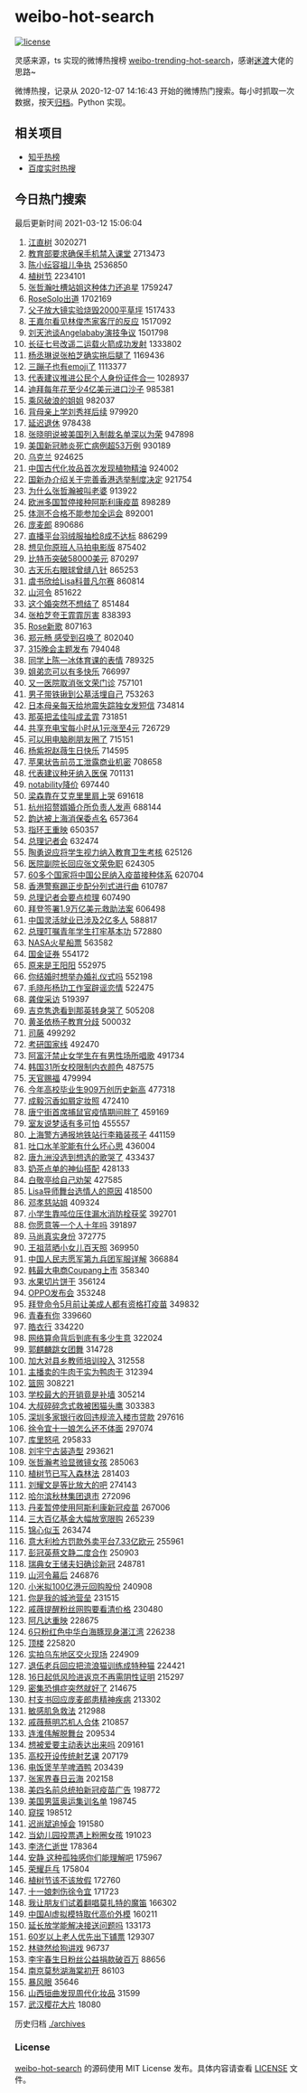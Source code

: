 # weibo-hot-search

[![license](https://img.shields.io/github/license/Arrackisarookie/weibo-hot-search)](https://github.com/Arrackisarookie/weibo-hot-search/blob/master/LICENSE)

灵感来源，ts 实现的微博热搜榜 [weibo-trending-hot-search](https://github.com/justjavac/weibo-trending-hot-search)，感谢[迷渡](https://github.com/justjavac)大佬的思路~

微博热搜，记录从 2020-12-07 14:16:43 开始的微博热门搜索。每小时抓取一次数据，按天[归档](./archives)。Python 实现。

## 相关项目
+ [知乎热榜](https://github.com/Arrackisarookie/zhihu-top-search)
+ [百度实时热搜](https://github.com/Arrackisarookie/baidu-hot-search)

## 今日热门搜索

<!-- Rank Begin -->

最后更新时间 2021-03-12 15:06:04

1. [江直树](https://s.weibo.com/weibo?q=%E6%B1%9F%E7%9B%B4%E6%A0%91&Refer=top) 3020271
1. [教育部要求确保手机禁入课堂](https://s.weibo.com/weibo?q=%23%E6%95%99%E8%82%B2%E9%83%A8%E8%A6%81%E6%B1%82%E7%A1%AE%E4%BF%9D%E6%89%8B%E6%9C%BA%E7%A6%81%E5%85%A5%E8%AF%BE%E5%A0%82%23&Refer=top) 2713473
1. [陈小纭容祖儿争执](https://s.weibo.com/weibo?q=%E9%99%88%E5%B0%8F%E7%BA%AD%E5%AE%B9%E7%A5%96%E5%84%BF%E4%BA%89%E6%89%A7&Refer=top) 2536850
1. [植树节](https://s.weibo.com/weibo?q=%E6%A4%8D%E6%A0%91%E8%8A%82&Refer=top) 2234101
1. [张哲瀚吐槽站姐这种体力还追星](https://s.weibo.com/weibo?q=%23%E5%BC%A0%E5%93%B2%E7%80%9A%E5%90%90%E6%A7%BD%E7%AB%99%E5%A7%90%E8%BF%99%E7%A7%8D%E4%BD%93%E5%8A%9B%E8%BF%98%E8%BF%BD%E6%98%9F%23&Refer=top) 1759247
1. [RoseSolo出道](https://s.weibo.com/weibo?q=RoseSolo%E5%87%BA%E9%81%93&Refer=top) 1702169
1. [父子放大镜实验烧毁2000平草坪](https://s.weibo.com/weibo?q=%23%E7%88%B6%E5%AD%90%E6%94%BE%E5%A4%A7%E9%95%9C%E5%AE%9E%E9%AA%8C%E7%83%A7%E6%AF%812000%E5%B9%B3%E8%8D%89%E5%9D%AA%23&Refer=top) 1517433
1. [王嘉尔看见林俊杰家客厅的反应](https://s.weibo.com/weibo?q=%E7%8E%8B%E5%98%89%E5%B0%94%E7%9C%8B%E8%A7%81%E6%9E%97%E4%BF%8A%E6%9D%B0%E5%AE%B6%E5%AE%A2%E5%8E%85%E7%9A%84%E5%8F%8D%E5%BA%94&Refer=top) 1517092
1. [刘天池谈Angelababy演技争议](https://s.weibo.com/weibo?q=%23%E5%88%98%E5%A4%A9%E6%B1%A0%E8%B0%88Angelababy%E6%BC%94%E6%8A%80%E4%BA%89%E8%AE%AE%23&Refer=top) 1501798
1. [长征七号改遥二运载火箭成功发射](https://s.weibo.com/weibo?q=%E9%95%BF%E5%BE%81%E4%B8%83%E5%8F%B7%E6%94%B9%E9%81%A5%E4%BA%8C%E8%BF%90%E8%BD%BD%E7%81%AB%E7%AE%AD%E6%88%90%E5%8A%9F%E5%8F%91%E5%B0%84&Refer=top) 1333802
1. [杨丞琳说张柏芝确实拖后腿了](https://s.weibo.com/weibo?q=%E6%9D%A8%E4%B8%9E%E7%90%B3%E8%AF%B4%E5%BC%A0%E6%9F%8F%E8%8A%9D%E7%A1%AE%E5%AE%9E%E6%8B%96%E5%90%8E%E8%85%BF%E4%BA%86&Refer=top) 1169436
1. [三蹦子也有emoji了](https://s.weibo.com/weibo?q=%23%E4%B8%89%E8%B9%A6%E5%AD%90%E4%B9%9F%E6%9C%89emoji%E4%BA%86%23&Refer=top) 1113377
1. [代表建议推进公民个人身份证件合一](https://s.weibo.com/weibo?q=%23%E4%BB%A3%E8%A1%A8%E5%BB%BA%E8%AE%AE%E6%8E%A8%E8%BF%9B%E5%85%AC%E6%B0%91%E4%B8%AA%E4%BA%BA%E8%BA%AB%E4%BB%BD%E8%AF%81%E4%BB%B6%E5%90%88%E4%B8%80%23&Refer=top) 1028937
1. [迪拜每年花至少4亿美元进口沙子](https://s.weibo.com/weibo?q=%E8%BF%AA%E6%8B%9C%E6%AF%8F%E5%B9%B4%E8%8A%B1%E8%87%B3%E5%B0%914%E4%BA%BF%E7%BE%8E%E5%85%83%E8%BF%9B%E5%8F%A3%E6%B2%99%E5%AD%90&Refer=top) 985381
1. [乘风破浪的姐姐](https://s.weibo.com/weibo?q=%E4%B9%98%E9%A3%8E%E7%A0%B4%E6%B5%AA%E7%9A%84%E5%A7%90%E5%A7%90&Refer=top) 982037
1. [背母亲上学刘秀祥后续](https://s.weibo.com/weibo?q=%E8%83%8C%E6%AF%8D%E4%BA%B2%E4%B8%8A%E5%AD%A6%E5%88%98%E7%A7%80%E7%A5%A5%E5%90%8E%E7%BB%AD&Refer=top) 979920
1. [延迟退休](https://s.weibo.com/weibo?q=%E5%BB%B6%E8%BF%9F%E9%80%80%E4%BC%91&Refer=top) 978438
1. [张晓明说被美国列入制裁名单深以为荣](https://s.weibo.com/weibo?q=%23%E5%BC%A0%E6%99%93%E6%98%8E%E8%AF%B4%E8%A2%AB%E7%BE%8E%E5%9B%BD%E5%88%97%E5%85%A5%E5%88%B6%E8%A3%81%E5%90%8D%E5%8D%95%E6%B7%B1%E4%BB%A5%E4%B8%BA%E8%8D%A3%23&Refer=top) 947898
1. [美国新冠肺炎死亡病例超53万例](https://s.weibo.com/weibo?q=%E7%BE%8E%E5%9B%BD%E6%96%B0%E5%86%A0%E8%82%BA%E7%82%8E%E6%AD%BB%E4%BA%A1%E7%97%85%E4%BE%8B%E8%B6%8553%E4%B8%87%E4%BE%8B&Refer=top) 930189
1. [乌克兰](https://s.weibo.com/weibo?q=%E4%B9%8C%E5%85%8B%E5%85%B0&Refer=top) 924625
1. [中国古代化妆品首次发现植物精油](https://s.weibo.com/weibo?q=%23%E4%B8%AD%E5%9B%BD%E5%8F%A4%E4%BB%A3%E5%8C%96%E5%A6%86%E5%93%81%E9%A6%96%E6%AC%A1%E5%8F%91%E7%8E%B0%E6%A4%8D%E7%89%A9%E7%B2%BE%E6%B2%B9%23&Refer=top) 924002
1. [国新办介绍关于完善香港选举制度决定](https://s.weibo.com/weibo?q=%23%E5%9B%BD%E6%96%B0%E5%8A%9E%E4%BB%8B%E7%BB%8D%E5%85%B3%E4%BA%8E%E5%AE%8C%E5%96%84%E9%A6%99%E6%B8%AF%E9%80%89%E4%B8%BE%E5%88%B6%E5%BA%A6%E5%86%B3%E5%AE%9A%23&Refer=top) 921754
1. [为什么张哲瀚被叫老婆](https://s.weibo.com/weibo?q=%E4%B8%BA%E4%BB%80%E4%B9%88%E5%BC%A0%E5%93%B2%E7%80%9A%E8%A2%AB%E5%8F%AB%E8%80%81%E5%A9%86&Refer=top) 913922
1. [欧洲多国暂停接种阿斯利康疫苗](https://s.weibo.com/weibo?q=%E6%AC%A7%E6%B4%B2%E5%A4%9A%E5%9B%BD%E6%9A%82%E5%81%9C%E6%8E%A5%E7%A7%8D%E9%98%BF%E6%96%AF%E5%88%A9%E5%BA%B7%E7%96%AB%E8%8B%97&Refer=top) 898289
1. [体测不合格不能参加全运会](https://s.weibo.com/weibo?q=%23%E4%BD%93%E6%B5%8B%E4%B8%8D%E5%90%88%E6%A0%BC%E4%B8%8D%E8%83%BD%E5%8F%82%E5%8A%A0%E5%85%A8%E8%BF%90%E4%BC%9A%23&Refer=top) 892001
1. [庞麦郎](https://s.weibo.com/weibo?q=%E5%BA%9E%E9%BA%A6%E9%83%8E&Refer=top) 890686
1. [直播平台羽绒服抽检8成不达标](https://s.weibo.com/weibo?q=%23%E7%9B%B4%E6%92%AD%E5%B9%B3%E5%8F%B0%E7%BE%BD%E7%BB%92%E6%9C%8D%E6%8A%BD%E6%A3%808%E6%88%90%E4%B8%8D%E8%BE%BE%E6%A0%87%23&Refer=top) 886299
1. [想见你原班人马拍电影版](https://s.weibo.com/weibo?q=%23%E6%83%B3%E8%A7%81%E4%BD%A0%E5%8E%9F%E7%8F%AD%E4%BA%BA%E9%A9%AC%E6%8B%8D%E7%94%B5%E5%BD%B1%E7%89%88%23&Refer=top) 875402
1. [比特币突破58000美元](https://s.weibo.com/weibo?q=%E6%AF%94%E7%89%B9%E5%B8%81%E7%AA%81%E7%A0%B458000%E7%BE%8E%E5%85%83&Refer=top) 870297
1. [古天乐右眼球曾缝八针](https://s.weibo.com/weibo?q=%E5%8F%A4%E5%A4%A9%E4%B9%90%E5%8F%B3%E7%9C%BC%E7%90%83%E6%9B%BE%E7%BC%9D%E5%85%AB%E9%92%88&Refer=top) 865253
1. [虞书欣给Lisa科普凡尔赛](https://s.weibo.com/weibo?q=%23%E8%99%9E%E4%B9%A6%E6%AC%A3%E7%BB%99Lisa%E7%A7%91%E6%99%AE%E5%87%A1%E5%B0%94%E8%B5%9B%23&Refer=top) 860814
1. [山河令](https://s.weibo.com/weibo?q=%E5%B1%B1%E6%B2%B3%E4%BB%A4&Refer=top) 851622
1. [这个婚突然不想结了](https://s.weibo.com/weibo?q=%23%E8%BF%99%E4%B8%AA%E5%A9%9A%E7%AA%81%E7%84%B6%E4%B8%8D%E6%83%B3%E7%BB%93%E4%BA%86%23&Refer=top) 851484
1. [张柏芝夸王霏霏厉害](https://s.weibo.com/weibo?q=%23%E5%BC%A0%E6%9F%8F%E8%8A%9D%E5%A4%B8%E7%8E%8B%E9%9C%8F%E9%9C%8F%E5%8E%89%E5%AE%B3%23&Refer=top) 838393
1. [Rose新歌](https://s.weibo.com/weibo?q=%23Rose%E6%96%B0%E6%AD%8C%23&Refer=top) 807163
1. [郑元畅 感受到召唤了](https://s.weibo.com/weibo?q=%E9%83%91%E5%85%83%E7%95%85%20%E6%84%9F%E5%8F%97%E5%88%B0%E5%8F%AC%E5%94%A4%E4%BA%86&Refer=top) 802040
1. [315晚会主题发布](https://s.weibo.com/weibo?q=%23315%E6%99%9A%E4%BC%9A%E4%B8%BB%E9%A2%98%E5%8F%91%E5%B8%83%23&Refer=top) 794048
1. [同学上陈一冰体育课的表情](https://s.weibo.com/weibo?q=%23%E5%90%8C%E5%AD%A6%E4%B8%8A%E9%99%88%E4%B8%80%E5%86%B0%E4%BD%93%E8%82%B2%E8%AF%BE%E7%9A%84%E8%A1%A8%E6%83%85%23&Refer=top) 789325
1. [姐弟恋可以有多快乐](https://s.weibo.com/weibo?q=%23%E5%A7%90%E5%BC%9F%E6%81%8B%E5%8F%AF%E4%BB%A5%E6%9C%89%E5%A4%9A%E5%BF%AB%E4%B9%90%23&Refer=top) 766997
1. [又一医院取消张文荣门诊](https://s.weibo.com/weibo?q=%E5%8F%88%E4%B8%80%E5%8C%BB%E9%99%A2%E5%8F%96%E6%B6%88%E5%BC%A0%E6%96%87%E8%8D%A3%E9%97%A8%E8%AF%8A&Refer=top) 757101
1. [男子带铁锹到公墓活埋自己](https://s.weibo.com/weibo?q=%E7%94%B7%E5%AD%90%E5%B8%A6%E9%93%81%E9%94%B9%E5%88%B0%E5%85%AC%E5%A2%93%E6%B4%BB%E5%9F%8B%E8%87%AA%E5%B7%B1&Refer=top) 753263
1. [日本母亲每天给地震失踪独女发短信](https://s.weibo.com/weibo?q=%23%E6%97%A5%E6%9C%AC%E6%AF%8D%E4%BA%B2%E6%AF%8F%E5%A4%A9%E7%BB%99%E5%9C%B0%E9%9C%87%E5%A4%B1%E8%B8%AA%E7%8B%AC%E5%A5%B3%E5%8F%91%E7%9F%AD%E4%BF%A1%23&Refer=top) 734814
1. [那英把孟佳叫成孟霏](https://s.weibo.com/weibo?q=%E9%82%A3%E8%8B%B1%E6%8A%8A%E5%AD%9F%E4%BD%B3%E5%8F%AB%E6%88%90%E5%AD%9F%E9%9C%8F&Refer=top) 731851
1. [共享充电宝每小时从1元涨至4元](https://s.weibo.com/weibo?q=%23%E5%85%B1%E4%BA%AB%E5%85%85%E7%94%B5%E5%AE%9D%E6%AF%8F%E5%B0%8F%E6%97%B6%E4%BB%8E1%E5%85%83%E6%B6%A8%E8%87%B34%E5%85%83%23&Refer=top) 726729
1. [可以用电脑刷朋友圈了](https://s.weibo.com/weibo?q=%23%E5%8F%AF%E4%BB%A5%E7%94%A8%E7%94%B5%E8%84%91%E5%88%B7%E6%9C%8B%E5%8F%8B%E5%9C%88%E4%BA%86%23&Refer=top) 715151
1. [杨紫祝赵薇生日快乐](https://s.weibo.com/weibo?q=%23%E6%9D%A8%E7%B4%AB%E7%A5%9D%E8%B5%B5%E8%96%87%E7%94%9F%E6%97%A5%E5%BF%AB%E4%B9%90%23&Refer=top) 714595
1. [苹果状告前员工泄露商业机密](https://s.weibo.com/weibo?q=%E8%8B%B9%E6%9E%9C%E7%8A%B6%E5%91%8A%E5%89%8D%E5%91%98%E5%B7%A5%E6%B3%84%E9%9C%B2%E5%95%86%E4%B8%9A%E6%9C%BA%E5%AF%86&Refer=top) 708658
1. [代表建议种牙纳入医保](https://s.weibo.com/weibo?q=%23%E4%BB%A3%E8%A1%A8%E5%BB%BA%E8%AE%AE%E7%A7%8D%E7%89%99%E7%BA%B3%E5%85%A5%E5%8C%BB%E4%BF%9D%23&Refer=top) 701131
1. [notability降价](https://s.weibo.com/weibo?q=%23notability%E9%99%8D%E4%BB%B7%23&Refer=top) 697440
1. [梁森靠在艾克里里肩上哭](https://s.weibo.com/weibo?q=%23%E6%A2%81%E6%A3%AE%E9%9D%A0%E5%9C%A8%E8%89%BE%E5%85%8B%E9%87%8C%E9%87%8C%E8%82%A9%E4%B8%8A%E5%93%AD%23&Refer=top) 691618
1. [杭州招赘婿婚介所负责人发声](https://s.weibo.com/weibo?q=%23%E6%9D%AD%E5%B7%9E%E6%8B%9B%E8%B5%98%E5%A9%BF%E5%A9%9A%E4%BB%8B%E6%89%80%E8%B4%9F%E8%B4%A3%E4%BA%BA%E5%8F%91%E5%A3%B0%23&Refer=top) 688144
1. [韵达被上海消保委点名](https://s.weibo.com/weibo?q=%E9%9F%B5%E8%BE%BE%E8%A2%AB%E4%B8%8A%E6%B5%B7%E6%B6%88%E4%BF%9D%E5%A7%94%E7%82%B9%E5%90%8D&Refer=top) 657364
1. [指环王重映](https://s.weibo.com/weibo?q=%E6%8C%87%E7%8E%AF%E7%8E%8B%E9%87%8D%E6%98%A0&Refer=top) 650357
1. [总理记者会](https://s.weibo.com/weibo?q=%23%E6%80%BB%E7%90%86%E8%AE%B0%E8%80%85%E4%BC%9A%23&Refer=top) 632474
1. [陶勇说应将学生视力纳入教育卫生考核](https://s.weibo.com/weibo?q=%23%E9%99%B6%E5%8B%87%E8%AF%B4%E5%BA%94%E5%B0%86%E5%AD%A6%E7%94%9F%E8%A7%86%E5%8A%9B%E7%BA%B3%E5%85%A5%E6%95%99%E8%82%B2%E5%8D%AB%E7%94%9F%E8%80%83%E6%A0%B8%23&Refer=top) 625126
1. [医院副院长回应张文荣免职](https://s.weibo.com/weibo?q=%E5%8C%BB%E9%99%A2%E5%89%AF%E9%99%A2%E9%95%BF%E5%9B%9E%E5%BA%94%E5%BC%A0%E6%96%87%E8%8D%A3%E5%85%8D%E8%81%8C&Refer=top) 624305
1. [60多个国家将中国公民纳入疫苗接种体系](https://s.weibo.com/weibo?q=60%E5%A4%9A%E4%B8%AA%E5%9B%BD%E5%AE%B6%E5%B0%86%E4%B8%AD%E5%9B%BD%E5%85%AC%E6%B0%91%E7%BA%B3%E5%85%A5%E7%96%AB%E8%8B%97%E6%8E%A5%E7%A7%8D%E4%BD%93%E7%B3%BB&Refer=top) 620704
1. [香港警察踢正步配分列式进行曲](https://s.weibo.com/weibo?q=%23%E9%A6%99%E6%B8%AF%E8%AD%A6%E5%AF%9F%E8%B8%A2%E6%AD%A3%E6%AD%A5%E9%85%8D%E5%88%86%E5%88%97%E5%BC%8F%E8%BF%9B%E8%A1%8C%E6%9B%B2%23&Refer=top) 610787
1. [总理记者会要点梳理](https://s.weibo.com/weibo?q=%23%E6%80%BB%E7%90%86%E8%AE%B0%E8%80%85%E4%BC%9A%E8%A6%81%E7%82%B9%E6%A2%B3%E7%90%86%23&Refer=top) 607490
1. [拜登签署1.9万亿美元救助法案](https://s.weibo.com/weibo?q=%E6%8B%9C%E7%99%BB%E7%AD%BE%E7%BD%B21.9%E4%B8%87%E4%BA%BF%E7%BE%8E%E5%85%83%E6%95%91%E5%8A%A9%E6%B3%95%E6%A1%88&Refer=top) 606498
1. [中国灵活就业已涉及2亿多人](https://s.weibo.com/weibo?q=%23%E4%B8%AD%E5%9B%BD%E7%81%B5%E6%B4%BB%E5%B0%B1%E4%B8%9A%E5%B7%B2%E6%B6%89%E5%8F%8A2%E4%BA%BF%E5%A4%9A%E4%BA%BA%23&Refer=top) 588817
1. [总理叮嘱青年学生打牢基本功](https://s.weibo.com/weibo?q=%23%E6%80%BB%E7%90%86%E5%8F%AE%E5%98%B1%E9%9D%92%E5%B9%B4%E5%AD%A6%E7%94%9F%E6%89%93%E7%89%A2%E5%9F%BA%E6%9C%AC%E5%8A%9F%23&Refer=top) 572880
1. [NASA火星船票](https://s.weibo.com/weibo?q=NASA%E7%81%AB%E6%98%9F%E8%88%B9%E7%A5%A8&Refer=top) 563582
1. [国金证券](https://s.weibo.com/weibo?q=%E5%9B%BD%E9%87%91%E8%AF%81%E5%88%B8&Refer=top) 554172
1. [原来是王阳阳](https://s.weibo.com/weibo?q=%23%E5%8E%9F%E6%9D%A5%E6%98%AF%E7%8E%8B%E9%98%B3%E9%98%B3%23&Refer=top) 552975
1. [你结婚时想举办婚礼仪式吗](https://s.weibo.com/weibo?q=%23%E4%BD%A0%E7%BB%93%E5%A9%9A%E6%97%B6%E6%83%B3%E4%B8%BE%E5%8A%9E%E5%A9%9A%E7%A4%BC%E4%BB%AA%E5%BC%8F%E5%90%97%23&Refer=top) 552198
1. [毛晓彤杨玏工作室辟谣恋情](https://s.weibo.com/weibo?q=%E6%AF%9B%E6%99%93%E5%BD%A4%E6%9D%A8%E7%8E%8F%E5%B7%A5%E4%BD%9C%E5%AE%A4%E8%BE%9F%E8%B0%A3%E6%81%8B%E6%83%85&Refer=top) 522475
1. [龚俊采访](https://s.weibo.com/weibo?q=%E9%BE%9A%E4%BF%8A%E9%87%87%E8%AE%BF&Refer=top) 519397
1. [吉克隽逸看到那英转身哭了](https://s.weibo.com/weibo?q=%23%E5%90%89%E5%85%8B%E9%9A%BD%E9%80%B8%E7%9C%8B%E5%88%B0%E9%82%A3%E8%8B%B1%E8%BD%AC%E8%BA%AB%E5%93%AD%E4%BA%86%23&Refer=top) 505208
1. [黄圣依杨子教育分歧](https://s.weibo.com/weibo?q=%23%E9%BB%84%E5%9C%A3%E4%BE%9D%E6%9D%A8%E5%AD%90%E6%95%99%E8%82%B2%E5%88%86%E6%AD%A7%23&Refer=top) 500032
1. [司藤](https://s.weibo.com/weibo?q=%E5%8F%B8%E8%97%A4&Refer=top) 499292
1. [考研国家线](https://s.weibo.com/weibo?q=%E8%80%83%E7%A0%94%E5%9B%BD%E5%AE%B6%E7%BA%BF&Refer=top) 492470
1. [阿富汗禁止女学生在有男性场所唱歌](https://s.weibo.com/weibo?q=%23%E9%98%BF%E5%AF%8C%E6%B1%97%E7%A6%81%E6%AD%A2%E5%A5%B3%E5%AD%A6%E7%94%9F%E5%9C%A8%E6%9C%89%E7%94%B7%E6%80%A7%E5%9C%BA%E6%89%80%E5%94%B1%E6%AD%8C%23&Refer=top) 491734
1. [韩国31所女校限制内衣颜色](https://s.weibo.com/weibo?q=%23%E9%9F%A9%E5%9B%BD31%E6%89%80%E5%A5%B3%E6%A0%A1%E9%99%90%E5%88%B6%E5%86%85%E8%A1%A3%E9%A2%9C%E8%89%B2%23&Refer=top) 487575
1. [天官赐福](https://s.weibo.com/weibo?q=%E5%A4%A9%E5%AE%98%E8%B5%90%E7%A6%8F&Refer=top) 479994
1. [今年高校毕业生909万创历史新高](https://s.weibo.com/weibo?q=%23%E4%BB%8A%E5%B9%B4%E9%AB%98%E6%A0%A1%E6%AF%95%E4%B8%9A%E7%94%9F909%E4%B8%87%E5%88%9B%E5%8E%86%E5%8F%B2%E6%96%B0%E9%AB%98%23&Refer=top) 477318
1. [成毅沉香如屑定妆照](https://s.weibo.com/weibo?q=%23%E6%88%90%E6%AF%85%E6%B2%89%E9%A6%99%E5%A6%82%E5%B1%91%E5%AE%9A%E5%A6%86%E7%85%A7%23&Refer=top) 472410
1. [唐宁街首席捕鼠官疫情期间胖了](https://s.weibo.com/weibo?q=%23%E5%94%90%E5%AE%81%E8%A1%97%E9%A6%96%E5%B8%AD%E6%8D%95%E9%BC%A0%E5%AE%98%E7%96%AB%E6%83%85%E6%9C%9F%E9%97%B4%E8%83%96%E4%BA%86%23&Refer=top) 459169
1. [室友说梦话有多可怕](https://s.weibo.com/weibo?q=%23%E5%AE%A4%E5%8F%8B%E8%AF%B4%E6%A2%A6%E8%AF%9D%E6%9C%89%E5%A4%9A%E5%8F%AF%E6%80%95%23&Refer=top) 455557
1. [上海警方通报地铁站行李箱装孩子](https://s.weibo.com/weibo?q=%E4%B8%8A%E6%B5%B7%E8%AD%A6%E6%96%B9%E9%80%9A%E6%8A%A5%E5%9C%B0%E9%93%81%E7%AB%99%E8%A1%8C%E6%9D%8E%E7%AE%B1%E8%A3%85%E5%AD%A9%E5%AD%90&Refer=top) 441159
1. [吐口水羊驼能有什么坏心思](https://s.weibo.com/weibo?q=%23%E5%90%90%E5%8F%A3%E6%B0%B4%E7%BE%8A%E9%A9%BC%E8%83%BD%E6%9C%89%E4%BB%80%E4%B9%88%E5%9D%8F%E5%BF%83%E6%80%9D%23&Refer=top) 436004
1. [唐九洲没选到想选的歌哭了](https://s.weibo.com/weibo?q=%23%E5%94%90%E4%B9%9D%E6%B4%B2%E6%B2%A1%E9%80%89%E5%88%B0%E6%83%B3%E9%80%89%E7%9A%84%E6%AD%8C%E5%93%AD%E4%BA%86%23&Refer=top) 433437
1. [奶茶点单的神仙搭配](https://s.weibo.com/weibo?q=%E5%A5%B6%E8%8C%B6%E7%82%B9%E5%8D%95%E7%9A%84%E7%A5%9E%E4%BB%99%E6%90%AD%E9%85%8D&Refer=top) 428133
1. [白敬亭给自己劝架](https://s.weibo.com/weibo?q=%23%E7%99%BD%E6%95%AC%E4%BA%AD%E7%BB%99%E8%87%AA%E5%B7%B1%E5%8A%9D%E6%9E%B6%23&Refer=top) 427585
1. [Lisa导师舞台选情人的原因](https://s.weibo.com/weibo?q=%23Lisa%E5%AF%BC%E5%B8%88%E8%88%9E%E5%8F%B0%E9%80%89%E6%83%85%E4%BA%BA%E7%9A%84%E5%8E%9F%E5%9B%A0%23&Refer=top) 418500
1. [邓孝慈站姐](https://s.weibo.com/weibo?q=%23%E9%82%93%E5%AD%9D%E6%85%88%E7%AB%99%E5%A7%90%23&Refer=top) 409324
1. [小学生靠吨位压住漏水消防栓获奖](https://s.weibo.com/weibo?q=%23%E5%B0%8F%E5%AD%A6%E7%94%9F%E9%9D%A0%E5%90%A8%E4%BD%8D%E5%8E%8B%E4%BD%8F%E6%BC%8F%E6%B0%B4%E6%B6%88%E9%98%B2%E6%A0%93%E8%8E%B7%E5%A5%96%23&Refer=top) 392701
1. [你愿意等一个人十年吗](https://s.weibo.com/weibo?q=%23%E4%BD%A0%E6%84%BF%E6%84%8F%E7%AD%89%E4%B8%80%E4%B8%AA%E4%BA%BA%E5%8D%81%E5%B9%B4%E5%90%97%23&Refer=top) 391897
1. [马尚真实身份](https://s.weibo.com/weibo?q=%E9%A9%AC%E5%B0%9A%E7%9C%9F%E5%AE%9E%E8%BA%AB%E4%BB%BD&Refer=top) 372775
1. [王祖蓝晒小女儿百天照](https://s.weibo.com/weibo?q=%23%E7%8E%8B%E7%A5%96%E8%93%9D%E6%99%92%E5%B0%8F%E5%A5%B3%E5%84%BF%E7%99%BE%E5%A4%A9%E7%85%A7%23&Refer=top) 369950
1. [中国人民志愿军第九兵团军服详解](https://s.weibo.com/weibo?q=%E4%B8%AD%E5%9B%BD%E4%BA%BA%E6%B0%91%E5%BF%97%E6%84%BF%E5%86%9B%E7%AC%AC%E4%B9%9D%E5%85%B5%E5%9B%A2%E5%86%9B%E6%9C%8D%E8%AF%A6%E8%A7%A3&Refer=top) 366884
1. [韩最大电商Coupang上市](https://s.weibo.com/weibo?q=%E9%9F%A9%E6%9C%80%E5%A4%A7%E7%94%B5%E5%95%86Coupang%E4%B8%8A%E5%B8%82&Refer=top) 358340
1. [水果切片饼干](https://s.weibo.com/weibo?q=%E6%B0%B4%E6%9E%9C%E5%88%87%E7%89%87%E9%A5%BC%E5%B9%B2&Refer=top) 356124
1. [OPPO发布会](https://s.weibo.com/weibo?q=OPPO%E5%8F%91%E5%B8%83%E4%BC%9A&Refer=top) 353248
1. [拜登命令5月前让美成人都有资格打疫苗](https://s.weibo.com/weibo?q=%23%E6%8B%9C%E7%99%BB%E5%91%BD%E4%BB%A45%E6%9C%88%E5%89%8D%E8%AE%A9%E7%BE%8E%E6%88%90%E4%BA%BA%E9%83%BD%E6%9C%89%E8%B5%84%E6%A0%BC%E6%89%93%E7%96%AB%E8%8B%97%23&Refer=top) 349832
1. [青春有你](https://s.weibo.com/weibo?q=%E9%9D%92%E6%98%A5%E6%9C%89%E4%BD%A0&Refer=top) 339660
1. [皓衣行](https://s.weibo.com/weibo?q=%E7%9A%93%E8%A1%A3%E8%A1%8C&Refer=top) 334220
1. [网络算命背后到底有多少生意](https://s.weibo.com/weibo?q=%23%E7%BD%91%E7%BB%9C%E7%AE%97%E5%91%BD%E8%83%8C%E5%90%8E%E5%88%B0%E5%BA%95%E6%9C%89%E5%A4%9A%E5%B0%91%E7%94%9F%E6%84%8F%23&Refer=top) 322024
1. [郭麒麟跳女团舞](https://s.weibo.com/weibo?q=%23%E9%83%AD%E9%BA%92%E9%BA%9F%E8%B7%B3%E5%A5%B3%E5%9B%A2%E8%88%9E%23&Refer=top) 314728
1. [加大对县乡教师培训投入](https://s.weibo.com/weibo?q=%23%E5%8A%A0%E5%A4%A7%E5%AF%B9%E5%8E%BF%E4%B9%A1%E6%95%99%E5%B8%88%E5%9F%B9%E8%AE%AD%E6%8A%95%E5%85%A5%23&Refer=top) 312558
1. [主播卖的牛肉干实为鸭肉干](https://s.weibo.com/weibo?q=%23%E4%B8%BB%E6%92%AD%E5%8D%96%E7%9A%84%E7%89%9B%E8%82%89%E5%B9%B2%E5%AE%9E%E4%B8%BA%E9%B8%AD%E8%82%89%E5%B9%B2%23&Refer=top) 312394
1. [篮网](https://s.weibo.com/weibo?q=%E7%AF%AE%E7%BD%91&Refer=top) 308221
1. [学校最大的开销竟是补墙](https://s.weibo.com/weibo?q=%23%E5%AD%A6%E6%A0%A1%E6%9C%80%E5%A4%A7%E7%9A%84%E5%BC%80%E9%94%80%E7%AB%9F%E6%98%AF%E8%A1%A5%E5%A2%99%23&Refer=top) 305214
1. [大叔碎碎念式救被困猫头鹰](https://s.weibo.com/weibo?q=%23%E5%A4%A7%E5%8F%94%E7%A2%8E%E7%A2%8E%E5%BF%B5%E5%BC%8F%E6%95%91%E8%A2%AB%E5%9B%B0%E7%8C%AB%E5%A4%B4%E9%B9%B0%23&Refer=top) 303383
1. [深圳多家银行收回违规流入楼市贷款](https://s.weibo.com/weibo?q=%23%E6%B7%B1%E5%9C%B3%E5%A4%9A%E5%AE%B6%E9%93%B6%E8%A1%8C%E6%94%B6%E5%9B%9E%E8%BF%9D%E8%A7%84%E6%B5%81%E5%85%A5%E6%A5%BC%E5%B8%82%E8%B4%B7%E6%AC%BE%23&Refer=top) 297616
1. [徐令宜十一娘怎么还不体面](https://s.weibo.com/weibo?q=%23%E5%BE%90%E4%BB%A4%E5%AE%9C%E5%8D%81%E4%B8%80%E5%A8%98%E6%80%8E%E4%B9%88%E8%BF%98%E4%B8%8D%E4%BD%93%E9%9D%A2%23&Refer=top) 297074
1. [库里怒吼](https://s.weibo.com/weibo?q=%E5%BA%93%E9%87%8C%E6%80%92%E5%90%BC&Refer=top) 295833
1. [刘宇宁古装造型](https://s.weibo.com/weibo?q=%23%E5%88%98%E5%AE%87%E5%AE%81%E5%8F%A4%E8%A3%85%E9%80%A0%E5%9E%8B%23&Refer=top) 293621
1. [张哲瀚考验显微镜女孩](https://s.weibo.com/weibo?q=%23%E5%BC%A0%E5%93%B2%E7%80%9A%E8%80%83%E9%AA%8C%E6%98%BE%E5%BE%AE%E9%95%9C%E5%A5%B3%E5%AD%A9%23&Refer=top) 285063
1. [植树节已写入森林法](https://s.weibo.com/weibo?q=%23%E6%A4%8D%E6%A0%91%E8%8A%82%E5%B7%B2%E5%86%99%E5%85%A5%E6%A3%AE%E6%9E%97%E6%B3%95%23&Refer=top) 281403
1. [刘耀文是等比放大的吧](https://s.weibo.com/weibo?q=%23%E5%88%98%E8%80%80%E6%96%87%E6%98%AF%E7%AD%89%E6%AF%94%E6%94%BE%E5%A4%A7%E7%9A%84%E5%90%A7%23&Refer=top) 274143
1. [哈尔滨秋林集团退市](https://s.weibo.com/weibo?q=%23%E5%93%88%E5%B0%94%E6%BB%A8%E7%A7%8B%E6%9E%97%E9%9B%86%E5%9B%A2%E9%80%80%E5%B8%82%23&Refer=top) 272096
1. [丹麦暂停使用阿斯利康新冠疫苗](https://s.weibo.com/weibo?q=%E4%B8%B9%E9%BA%A6%E6%9A%82%E5%81%9C%E4%BD%BF%E7%94%A8%E9%98%BF%E6%96%AF%E5%88%A9%E5%BA%B7%E6%96%B0%E5%86%A0%E7%96%AB%E8%8B%97&Refer=top) 267006
1. [三大百亿基金大幅放宽限购](https://s.weibo.com/weibo?q=%E4%B8%89%E5%A4%A7%E7%99%BE%E4%BA%BF%E5%9F%BA%E9%87%91%E5%A4%A7%E5%B9%85%E6%94%BE%E5%AE%BD%E9%99%90%E8%B4%AD&Refer=top) 265239
1. [锦心似玉](https://s.weibo.com/weibo?q=%E9%94%A6%E5%BF%83%E4%BC%BC%E7%8E%89&Refer=top) 263474
1. [意大利检方罚款外卖平台7.33亿欧元](https://s.weibo.com/weibo?q=%23%E6%84%8F%E5%A4%A7%E5%88%A9%E6%A3%80%E6%96%B9%E7%BD%9A%E6%AC%BE%E5%A4%96%E5%8D%96%E5%B9%B3%E5%8F%B07.33%E4%BA%BF%E6%AC%A7%E5%85%83%23&Refer=top) 255961
1. [彭冠英蔡文静二度合作](https://s.weibo.com/weibo?q=%23%E5%BD%AD%E5%86%A0%E8%8B%B1%E8%94%A1%E6%96%87%E9%9D%99%E4%BA%8C%E5%BA%A6%E5%90%88%E4%BD%9C%23&Refer=top) 250903
1. [瑞典女王储夫妇确诊新冠](https://s.weibo.com/weibo?q=%23%E7%91%9E%E5%85%B8%E5%A5%B3%E7%8E%8B%E5%82%A8%E5%A4%AB%E5%A6%87%E7%A1%AE%E8%AF%8A%E6%96%B0%E5%86%A0%23&Refer=top) 248781
1. [山河令幕后](https://s.weibo.com/weibo?q=%E5%B1%B1%E6%B2%B3%E4%BB%A4%E5%B9%95%E5%90%8E&Refer=top) 246876
1. [小米拟100亿港元回购股份](https://s.weibo.com/weibo?q=%E5%B0%8F%E7%B1%B3%E6%8B%9F100%E4%BA%BF%E6%B8%AF%E5%85%83%E5%9B%9E%E8%B4%AD%E8%82%A1%E4%BB%BD&Refer=top) 240908
1. [你是我的城池营垒](https://s.weibo.com/weibo?q=%E4%BD%A0%E6%98%AF%E6%88%91%E7%9A%84%E5%9F%8E%E6%B1%A0%E8%90%A5%E5%9E%92&Refer=top) 231515
1. [戚薇提醒粉丝网购要看清价格](https://s.weibo.com/weibo?q=%23%E6%88%9A%E8%96%87%E6%8F%90%E9%86%92%E7%B2%89%E4%B8%9D%E7%BD%91%E8%B4%AD%E8%A6%81%E7%9C%8B%E6%B8%85%E4%BB%B7%E6%A0%BC%23&Refer=top) 230480
1. [阿凡达重映](https://s.weibo.com/weibo?q=%E9%98%BF%E5%87%A1%E8%BE%BE%E9%87%8D%E6%98%A0&Refer=top) 228675
1. [6只粉红色中华白海豚现身湛江湾](https://s.weibo.com/weibo?q=%236%E5%8F%AA%E7%B2%89%E7%BA%A2%E8%89%B2%E4%B8%AD%E5%8D%8E%E7%99%BD%E6%B5%B7%E8%B1%9A%E7%8E%B0%E8%BA%AB%E6%B9%9B%E6%B1%9F%E6%B9%BE%23&Refer=top) 226238
1. [顶楼](https://s.weibo.com/weibo?q=%E9%A1%B6%E6%A5%BC&Refer=top) 225820
1. [实拍乌东地区交火现场](https://s.weibo.com/weibo?q=%E5%AE%9E%E6%8B%8D%E4%B9%8C%E4%B8%9C%E5%9C%B0%E5%8C%BA%E4%BA%A4%E7%81%AB%E7%8E%B0%E5%9C%BA&Refer=top) 224909
1. [退伍老兵回应把流浪猫训练成特种猫](https://s.weibo.com/weibo?q=%E9%80%80%E4%BC%8D%E8%80%81%E5%85%B5%E5%9B%9E%E5%BA%94%E6%8A%8A%E6%B5%81%E6%B5%AA%E7%8C%AB%E8%AE%AD%E7%BB%83%E6%88%90%E7%89%B9%E7%A7%8D%E7%8C%AB&Refer=top) 224421
1. [16日起低风险进返京不再需阴性证明](https://s.weibo.com/weibo?q=%2316%E6%97%A5%E8%B5%B7%E4%BD%8E%E9%A3%8E%E9%99%A9%E8%BF%9B%E8%BF%94%E4%BA%AC%E4%B8%8D%E5%86%8D%E9%9C%80%E9%98%B4%E6%80%A7%E8%AF%81%E6%98%8E%23&Refer=top) 215297
1. [密集恐惧症突然就好了](https://s.weibo.com/weibo?q=%23%E5%AF%86%E9%9B%86%E6%81%90%E6%83%A7%E7%97%87%E7%AA%81%E7%84%B6%E5%B0%B1%E5%A5%BD%E4%BA%86%23&Refer=top) 214675
1. [村支书回应庞麦郎患精神疾病](https://s.weibo.com/weibo?q=%23%E6%9D%91%E6%94%AF%E4%B9%A6%E5%9B%9E%E5%BA%94%E5%BA%9E%E9%BA%A6%E9%83%8E%E6%82%A3%E7%B2%BE%E7%A5%9E%E7%96%BE%E7%97%85%23&Refer=top) 213302
1. [敏感肌急救法](https://s.weibo.com/weibo?q=%23%E6%95%8F%E6%84%9F%E8%82%8C%E6%80%A5%E6%95%91%E6%B3%95%23&Refer=top) 212988
1. [戚薇蔡明芯机人合体](https://s.weibo.com/weibo?q=%23%E6%88%9A%E8%96%87%E8%94%A1%E6%98%8E%E8%8A%AF%E6%9C%BA%E4%BA%BA%E5%90%88%E4%BD%93%23&Refer=top) 210857
1. [连淮伟解脱舞台](https://s.weibo.com/weibo?q=%23%E8%BF%9E%E6%B7%AE%E4%BC%9F%E8%A7%A3%E8%84%B1%E8%88%9E%E5%8F%B0%23&Refer=top) 209534
1. [想被爱要主动表达出来吗](https://s.weibo.com/weibo?q=%23%E6%83%B3%E8%A2%AB%E7%88%B1%E8%A6%81%E4%B8%BB%E5%8A%A8%E8%A1%A8%E8%BE%BE%E5%87%BA%E6%9D%A5%E5%90%97%23&Refer=top) 209161
1. [高校开设传统射艺课](https://s.weibo.com/weibo?q=%23%E9%AB%98%E6%A0%A1%E5%BC%80%E8%AE%BE%E4%BC%A0%E7%BB%9F%E5%B0%84%E8%89%BA%E8%AF%BE%23&Refer=top) 207179
1. [电饭煲芋芋啤酒鸭](https://s.weibo.com/weibo?q=%23%E7%94%B5%E9%A5%AD%E7%85%B2%E8%8A%8B%E8%8A%8B%E5%95%A4%E9%85%92%E9%B8%AD%23&Refer=top) 203439
1. [张家界春日云海](https://s.weibo.com/weibo?q=%23%E5%BC%A0%E5%AE%B6%E7%95%8C%E6%98%A5%E6%97%A5%E4%BA%91%E6%B5%B7%23&Refer=top) 202158
1. [美四名前总统拍新冠疫苗广告](https://s.weibo.com/weibo?q=%23%E7%BE%8E%E5%9B%9B%E5%90%8D%E5%89%8D%E6%80%BB%E7%BB%9F%E6%8B%8D%E6%96%B0%E5%86%A0%E7%96%AB%E8%8B%97%E5%B9%BF%E5%91%8A%23&Refer=top) 198772
1. [美国男篮奥运集训名单](https://s.weibo.com/weibo?q=%E7%BE%8E%E5%9B%BD%E7%94%B7%E7%AF%AE%E5%A5%A5%E8%BF%90%E9%9B%86%E8%AE%AD%E5%90%8D%E5%8D%95&Refer=top) 198745
1. [窥探](https://s.weibo.com/weibo?q=%E7%AA%A5%E6%8E%A2&Refer=top) 198512
1. [迟尚斌追悼会](https://s.weibo.com/weibo?q=%23%E8%BF%9F%E5%B0%9A%E6%96%8C%E8%BF%BD%E6%82%BC%E4%BC%9A%23&Refer=top) 191580
1. [当幼儿园投票遇上粉圈女孩](https://s.weibo.com/weibo?q=%23%E5%BD%93%E5%B9%BC%E5%84%BF%E5%9B%AD%E6%8A%95%E7%A5%A8%E9%81%87%E4%B8%8A%E7%B2%89%E5%9C%88%E5%A5%B3%E5%AD%A9%23&Refer=top) 191023
1. [李济仁逝世](https://s.weibo.com/weibo?q=%23%E6%9D%8E%E6%B5%8E%E4%BB%81%E9%80%9D%E4%B8%96%23&Refer=top) 178364
1. [安静 这种孤独感你们能理解吧](https://s.weibo.com/weibo?q=%E5%AE%89%E9%9D%99%20%E8%BF%99%E7%A7%8D%E5%AD%A4%E7%8B%AC%E6%84%9F%E4%BD%A0%E4%BB%AC%E8%83%BD%E7%90%86%E8%A7%A3%E5%90%A7&Refer=top) 175967
1. [荣耀乒乓](https://s.weibo.com/weibo?q=%23%E8%8D%A3%E8%80%80%E4%B9%92%E4%B9%93%23&Refer=top) 175804
1. [植树节该不该放假](https://s.weibo.com/weibo?q=%23%E6%A4%8D%E6%A0%91%E8%8A%82%E8%AF%A5%E4%B8%8D%E8%AF%A5%E6%94%BE%E5%81%87%23&Refer=top) 172760
1. [十一娘刺伤徐令宜](https://s.weibo.com/weibo?q=%23%E5%8D%81%E4%B8%80%E5%A8%98%E5%88%BA%E4%BC%A4%E5%BE%90%E4%BB%A4%E5%AE%9C%23&Refer=top) 171723
1. [我让朋友们试着翻唱莫扎特的魔笛](https://s.weibo.com/weibo?q=%E6%88%91%E8%AE%A9%E6%9C%8B%E5%8F%8B%E4%BB%AC%E8%AF%95%E7%9D%80%E7%BF%BB%E5%94%B1%E8%8E%AB%E6%89%8E%E7%89%B9%E7%9A%84%E9%AD%94%E7%AC%9B&Refer=top) 166302
1. [中国AI虚拟模特取代高价外模](https://s.weibo.com/weibo?q=%23%E4%B8%AD%E5%9B%BDAI%E8%99%9A%E6%8B%9F%E6%A8%A1%E7%89%B9%E5%8F%96%E4%BB%A3%E9%AB%98%E4%BB%B7%E5%A4%96%E6%A8%A1%23&Refer=top) 160211
1. [延长放学能解决接送问题吗](https://s.weibo.com/weibo?q=%23%E5%BB%B6%E9%95%BF%E6%94%BE%E5%AD%A6%E8%83%BD%E8%A7%A3%E5%86%B3%E6%8E%A5%E9%80%81%E9%97%AE%E9%A2%98%E5%90%97%23&Refer=top) 133173
1. [60岁以上老人优先出下铺票](https://s.weibo.com/weibo?q=%2360%E5%B2%81%E4%BB%A5%E4%B8%8A%E8%80%81%E4%BA%BA%E4%BC%98%E5%85%88%E5%87%BA%E4%B8%8B%E9%93%BA%E7%A5%A8%23&Refer=top) 129307
1. [林骁然给狗讲戏](https://s.weibo.com/weibo?q=%23%E6%9E%97%E9%AA%81%E7%84%B6%E7%BB%99%E7%8B%97%E8%AE%B2%E6%88%8F%23&Refer=top) 96737
1. [李宇春生日粉丝公益捐款破百万](https://s.weibo.com/weibo?q=%E6%9D%8E%E5%AE%87%E6%98%A5%E7%94%9F%E6%97%A5%E7%B2%89%E4%B8%9D%E5%85%AC%E7%9B%8A%E6%8D%90%E6%AC%BE%E7%A0%B4%E7%99%BE%E4%B8%87&Refer=top) 88656
1. [南京莫愁湖海棠初开](https://s.weibo.com/weibo?q=%E5%8D%97%E4%BA%AC%E8%8E%AB%E6%84%81%E6%B9%96%E6%B5%B7%E6%A3%A0%E5%88%9D%E5%BC%80&Refer=top) 86103
1. [暴风眼](https://s.weibo.com/weibo?q=%E6%9A%B4%E9%A3%8E%E7%9C%BC&Refer=top) 35646
1. [山西垣曲发现周代化妆品](https://s.weibo.com/weibo?q=%E5%B1%B1%E8%A5%BF%E5%9E%A3%E6%9B%B2%E5%8F%91%E7%8E%B0%E5%91%A8%E4%BB%A3%E5%8C%96%E5%A6%86%E5%93%81&Refer=top) 31599
1. [武汉樱花大片](https://s.weibo.com/weibo?q=%E6%AD%A6%E6%B1%89%E6%A8%B1%E8%8A%B1%E5%A4%A7%E7%89%87&Refer=top) 18080
<!-- Rank End -->

历史归档 [./archives](./archives)

### License

[weibo-hot-search](https://github.com/Arrackisarookie/weibo-hot-search) 的源码使用 MIT License 发布。具体内容请查看 [LICENSE](./LICENSE) 文件。
